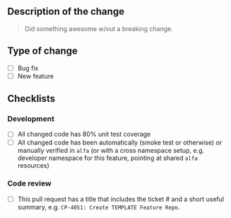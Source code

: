 ## Description of the change

> Did something awesome w/out a breaking change.

## Type of change
- [ ] Bug fix
- [ ] New feature

## Checklists

### Development
- [ ] All changed code has 80% unit test coverage
- [ ] All changed code has been automatically (smoke test or otherwise) or manually verified in `alfa` (or with a cross namespace setup, e.g. developer namespace for this feature, pointing at shared `alfa` resources)

### Code review 
- [ ]  This pull request has a title that includes the ticket # and a short useful summary, e.g. `CP-4051: Create TEMPLATE Feature Repo`.
